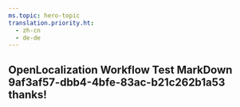 ```yaml
---
ms.topic: hero-topic
translation.priority.ht: 
  - zh-cn
  - de-de
---
```

## OpenLocalization Workflow Test MarkDown 9af3af57-dbb4-4bfe-83ac-b21c262b1a53 thanks!
